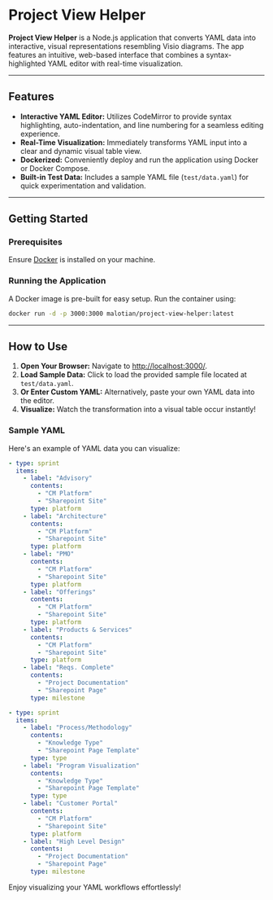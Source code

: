 # Project View Helper

**Project View Helper** is a Node.js application that converts YAML data into interactive, visual representations resembling Visio diagrams. The app features an intuitive, web-based interface that combines a syntax-highlighted YAML editor with real-time visualization.

---

## Features

- **Interactive YAML Editor:** Utilizes CodeMirror to provide syntax highlighting, auto-indentation, and line numbering for a seamless editing experience.
- **Real-Time Visualization:** Immediately transforms YAML input into a clear and dynamic visual table view.
- **Dockerized:** Conveniently deploy and run the application using Docker or Docker Compose.
- **Built-in Test Data:** Includes a sample YAML file (`test/data.yaml`) for quick experimentation and validation.

---

## Getting Started

### Prerequisites

Ensure [Docker](https://www.docker.com/get-started) is installed on your machine.

### Running the Application

A Docker image is pre-built for easy setup. Run the container using:

```bash
docker run -d -p 3000:3000 malotian/project-view-helper:latest
```

---

## How to Use

1. **Open Your Browser:** Navigate to [http://localhost:3000/](http://localhost:3000/).
2. **Load Sample Data:** Click to load the provided sample file located at `test/data.yaml`.
3. **Or Enter Custom YAML:** Alternatively, paste your own YAML data into the editor.
4. **Visualize:** Watch the transformation into a visual table occur instantly!

### Sample YAML

Here's an example of YAML data you can visualize:

```yaml
- type: sprint
  items:
    - label: "Advisory"
      contents:
        - "CM Platform"
        - "Sharepoint Site"
      type: platform
    - label: "Architecture"
      contents:
        - "CM Platform"
        - "Sharepoint Site"
      type: platform
    - label: "PMO"
      contents:
        - "CM Platform"
        - "Sharepoint Site"
      type: platform
    - label: "Offerings"
      contents:
        - "CM Platform"
        - "Sharepoint Site"
      type: platform
    - label: "Products & Services"
      contents:
        - "CM Platform"
        - "Sharepoint Site"
      type: platform
    - label: "Reqs. Complete"
      contents:
        - "Project Documentation"
        - "Sharepoint Page"
      type: milestone

- type: sprint
  items:
    - label: "Process/Methodology"
      contents:
        - "Knowledge Type"
        - "Sharepoint Page Template"
      type: type
    - label: "Program Visualization"
      contents:
        - "Knowledge Type"
        - "Sharepoint Page Template"
      type: type
    - label: "Customer Portal"
      contents:
        - "CM Platform"
        - "Sharepoint Site"
      type: platform
    - label: "High Level Design"
      contents:
        - "Project Documentation"
        - "Sharepoint Page"
      type: milestone
```

Enjoy visualizing your YAML workflows effortlessly!

